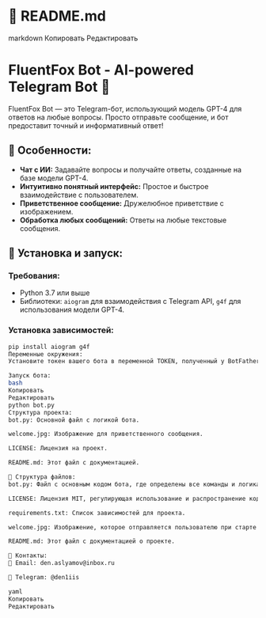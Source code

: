 # 📜 README.md
markdown
Копировать
Редактировать
# FluentFox Bot - AI-powered Telegram Bot 🤖

FluentFox Bot — это Telegram-бот, использующий модель GPT-4 для ответов на любые вопросы. Просто отправьте сообщение, и бот предоставит точный и информативный ответ!

## 🚀 Особенности:
- **Чат с ИИ:** Задавайте вопросы и получайте ответы, созданные на базе модели GPT-4.
- **Интуитивно понятный интерфейс:** Простое и быстрое взаимодействие с пользователем.
- **Приветственное сообщение:** Дружелюбное приветствие с изображением.
- **Обработка любых сообщений:** Ответы на любые текстовые сообщения.

## 🔧 Установка и запуск:

### Требования:
- Python 3.7 или выше
- Библиотеки: `aiogram` для взаимодействия с Telegram API, `g4f` для использования модели GPT-4.

### Установка зависимостей:
```bash
pip install aiogram g4f
Переменные окружения:
Установите токен вашего бота в переменной TOKEN, полученный у BotFather.

Запуск бота:
bash
Копировать
Редактировать
python bot.py
Структура проекта:
bot.py: Основной файл с логикой бота.

welcome.jpg: Изображение для приветственного сообщения.

LICENSE: Лицензия на проект.

README.md: Этот файл с документацией.

📂 Структура файлов:
bot.py: Файл с основным кодом бота, где определены все команды и логика работы.

LICENSE: Лицензия MIT, регулирующая использование и распространение кода.

requirements.txt: Список зависимостей для проекта.

welcome.jpg: Изображение, которое отправляется пользователю при старте бота.

README.md: Этот файл с документацией о проекте.

📧 Контакты:
📧 Email: den.aslyamov@inbox.ru

📱 Telegram: @den1iis

yaml
Копировать
Редактировать
